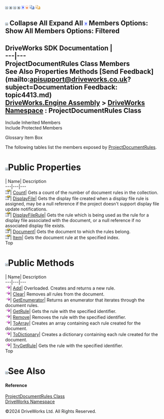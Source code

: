 ![](dotnetimages/collapse.gif) ![](dotnetimages/expand.gif) ![](dotnetimages/collapse.gif) ![](dotnetimages/expand.gif) ![](dotnetimages/drpdown.gif) ![](dotnetimages/drpdown_orange.gif) ![](dotnetimages/copycode.gif) ![](dotnetimages/copycodeHighlight.gif)

![](dotnetimages/collapse.gif) Collapse All Expand All ![](dotnetimages/drpdown.gif) Members Options: Show All  Members Options: Filtered   
---  
DriveWorks SDK Documentation  |   
---|---  
ProjectDocumentRules Class Members   
See Also Properties Methods [Send Feedback](mailto:apisupport@driveworks.co.uk?subject=Documentation Feedback: topic4413.md)  
[DriveWorks.Engine Assembly](topic2156.md) > [DriveWorks Namespace](topic2159.md) : ProjectDocumentRules Class  
---  
  
Include Inherited Members    
Include Protected Members  


Glossary Item Box

The following tables list the members exposed by [ProjectDocumentRules](topic4413.md).

# ![](dotnetimages/collapse.gif)Public Properties

| Name| Description  
---|---|---  
![Public Property](dotnetimages/publicProperty.gif)| [Count](topic4429.md)| Gets a count of the number of document rules in the collection.   
![Public Property](dotnetimages/publicProperty.gif)| [DisplayFile](topic4430.md)| Gets the display file created when a display file rule is assigned, may be a null reference if the project doesn't support display file update notifications.   
![Public Property](dotnetimages/publicProperty.gif)| [DisplayFileRule](topic4431.md)| Gets the rule which is being used as the rule for a display file associated with the document, or a null reference if no associated display file exists.   
![Public Property](dotnetimages/publicProperty.gif)| [Document](topic4432.md)| Gets the document to which the rules belong.   
![Public Property](dotnetimages/publicProperty.gif)| [Item](topic4433.md)| Gets the document rule at the specified index.   
Top

# ![](dotnetimages/collapse.gif)Public Methods

| Name| Description  
---|---|---  
![Public Method](dotnetimages/publicMethod.gif)| [Add](topic4419.md)| Overloaded. Creates and returns a new rule.   
![Public Method](dotnetimages/publicMethod.gif)| [Clear](topic4422.md)| Removes all rules from the document.   
![Public Method](dotnetimages/publicMethod.gif)| [GetEnumerator](topic4423.md)| Returns an enumerator that iterates through the document rules.   
![Public Method](dotnetimages/publicMethod.gif)| [GetRule](topic4424.md)| Gets the rule with the specified identifier.   
![Public Method](dotnetimages/publicMethod.gif)| [Remove](topic4425.md)| Removes the rule with the specified identifier.   
![Public Method](dotnetimages/publicMethod.gif)| [ToArray](topic4426.md)| Creates an array containing each rule created for the document.   
![Public Method](dotnetimages/publicMethod.gif)| [ToDictionary](topic4427.md)| Creates a dictionary containing each rule created for the document.   
![Public Method](dotnetimages/publicMethod.gif)| [TryGetRule](topic4428.md)| Gets the rule with the specified identifier.   
Top

# ![](dotnetimages/collapse.gif)See Also

#### Reference

[ProjectDocumentRules Class](topic4413.md)   
[DriveWorks Namespace](topic2159.md)

©2024 DriveWorks Ltd. All Rights Reserved.
